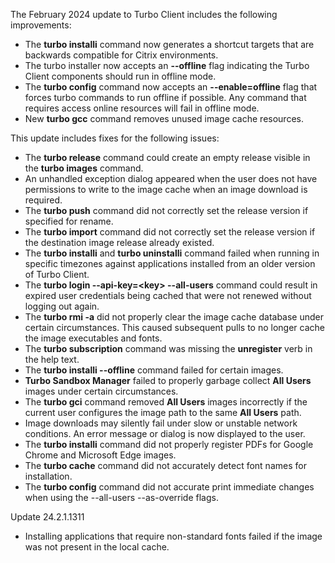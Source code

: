 The February 2024 update to Turbo Client includes the following improvements:

- The **turbo installi** command now generates a shortcut targets that are backwards compatible for Citrix environments.
- The turbo installer now accepts an **\-\-offline** flag indicating the Turbo Client components should run in offline mode.
- The **turbo config** command now accepts an **\-\-enable=offline** flag that forces turbo commands to run offline if possible. Any command that requires access online resources will fail in offline mode.
- New **turbo gcc** command removes unused image cache resources.

This update includes fixes for the following issues:

- The **turbo release** command could create an empty release visible in the **turbo images** command.
- An unhandled exception dialog appeared when the user does not have permissions to write to the image cache when an image download is required.
- The **turbo push** command did not correctly set the release version if specified for rename.
- The **turbo import** command did not correctly set the release version if the destination image release already existed.
- The **turbo installi** and **turbo uninstalli** command failed when running in specific timezones against applications installed from an older version of Turbo Client.
- The **turbo login \-\-api-key=\<key\> \-\-all-users** command could result in expired user credentials being cached that were not renewed without logging out again.
- The **turbo rmi \-a** did not properly clear the image cache database under certain circumstances. This caused subsequent pulls to no longer cache the image executables and fonts.
- The **turbo subscription** command was missing the **unregister** verb in the help text.
- The **turbo installi \-\-offline** command failed for certain images.
- **Turbo Sandbox Manager** failed to properly garbage collect **All Users** images under certain circumstances.
- The **turbo gci** command removed **All Users** images incorrectly if the current user configures the image path to the same **All Users** path.
- Image downloads may silently fail under slow or unstable network conditions. An error message or dialog is now displayed to the user.
- The **turbo installi** command did not properly register PDFs for Google Chrome and Microsoft Edge images.
- The **turbo cache** command did not accurately detect font names for installation.
- The **turbo config** command did not accurate print immediate changes when using the \-\-all-users \-\-as-override flags.

Update 24.2.1.1311

- Installing applications that require non-standard fonts failed if the image was not present in the local cache.
